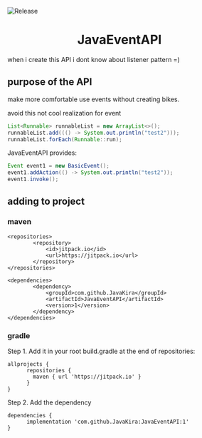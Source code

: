 ![Release](https://jitpack.io/v/JavaKira/JavaEventAPI.svg)
<h1 align="center">JavaEventAPI</h1>

when i create this API i dont know about listener pattern =)

## purpose of the API

make more comfortable use events without creating bikes.

avoid this not cool realization for event
```java
List<Runnable> runnableList = new ArrayList<>();
runnableList.add((() -> System.out.println("test2")));
runnableList.forEach(Runnable::run);
```

JavaEventAPI provides:

```java
Event event1 = new BasicEvent();
event1.addAction(() -> System.out.println("test2"));
event1.invoke();
```

## adding to project
### maven 
````
<repositories>
        <repository>
            <id>jitpack.io</id>
            <url>https://jitpack.io</url>
        </repository>
</repositories>
    
<dependencies>
        <dependency>
            <groupId>com.github.JavaKira</groupId>
            <artifactId>JavaEventAPI</artifactId>
            <version>1</version>
        </dependency>
</dependencies>
````
### gradle
Step 1. Add it in your root build.gradle at the end of repositories:
````
allprojects {
      repositories {
        maven { url 'https://jitpack.io' }
      }
}
````
Step 2. Add the dependency
```` 
dependencies {
      implementation 'com.github.JavaKira:JavaEventAPI:1'
}
````
